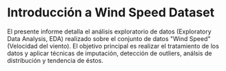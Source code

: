 # **Introducción a Wind Speed Dataset** 

El presente informe detalla el análisis exploratorio de datos (Exploratory Data Analysis, EDA) realizado sobre el conjunto de datos "Wind Speed" (Velocidad del viento). El objetivo principal es realizar el tratamiento de los datos y aplicar técnicas de imputación, detección de outliers, análsis de distribución y tendencia de éstos.
